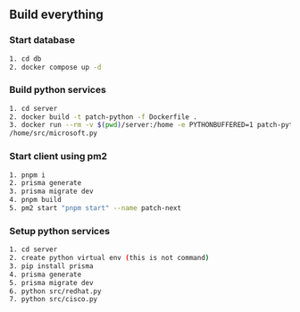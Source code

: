 ## Build everything

### Start database

```sh
1. cd db
2. docker compose up -d
```

### Build python services

```sh
1. cd server
2. docker build -t patch-python -f Dockerfile .
3. docker run --rm -v $(pwd)/server:/home -e PYTHONBUFFERED=1 patch-python python3
/home/src/microsoft.py
```

### Start client using pm2

```sh
1. pnpm i
2. prisma generate
3. prisma migrate dev
4. pnpm build
5. pm2 start "pnpm start" --name patch-next
```

### Setup python services

```sh
1. cd server
2. create python virtual env (this is not command)
3. pip install prisma
4. prisma generate
5. prisma migrate dev
6. python src/redhat.py
7. python src/cisco.py
```

